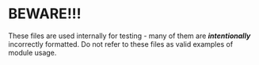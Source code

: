 BEWARE!!!
=========

These files are used internally for testing - many of them are
***intentionally*** incorrectly formatted. Do not refer to these files as valid
examples of module usage.
